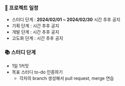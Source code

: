 ### 📅 프로젝트 일정
- 스터디 단계 : **2024/02/01 ~ 2024/02/30** 시간 추후 공지
- 기획 단계 : 시간 추후 공지
- 개발 단계 : 시간 추후 공지
- 고도화 단계 : 시간 추후 공지

### 📚 스터디 단계
-  1일 1커밋
- 목표 스터디 to-do 인증하기 
  - 각자의 branch 생성해서 pull request, merge 연습
